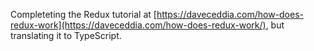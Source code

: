 Completeting the Redux tutorial at [https://daveceddia.com/how-does-redux-work](https://daveceddia.com/how-does-redux-work/), but translating it to TypeScript.